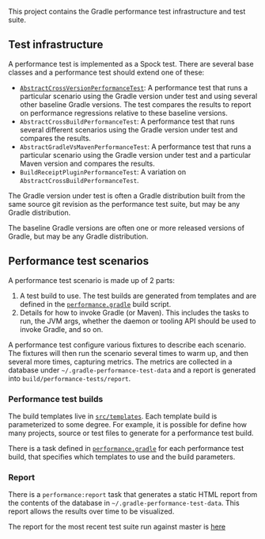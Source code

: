 
This project contains the Gradle performance test infrastructure and test suite.

## Test infrastructure

A performance test is implemented as a Spock test. There are several base classes and a performance test should extend one of these:

- [`AbstractCrossVersionPerformanceTest`](src/testFixtures/groovy/org/gradle/performance/AbstractCrossVersionPerformanceTest.groovy): A performance test that runs a particular scenario using the 
Gradle version under test and using several other baseline Gradle versions. The test compares the results to report on performance regressions relative to these baseline versions. 
- `AbstractCrossBuildPerformanceTest`: A performance test that runs several different scenarios using the Gradle version under test and compares the results.
- `AbstractGradleVsMavenPerformanceTest`: A performance test that runs a particular scenario using the Gradle version under test and a particular Maven version and compares the results.
- `BuildReceiptPluginPerformanceTest`: A variation on `AbstractCrossBuildPerformanceTest`.

The Gradle version under test is often a Gradle distribution built from the same source git revision as the performance test suite, but may be any Gradle distribution. 

The baseline Gradle versions are often one or more released versions of Gradle, but may be any Gradle distribution.

## Performance test scenarios

A performance test scenario is made up of 2 parts:

1. A test build to use. The test builds are generated from templates and are defined in the [`performance.gradle`](performance.gradle) build script. 
2. Details for how to invoke Gradle (or Maven). This includes the tasks to run, the JVM args, whether the daemon or tooling API should be used to invoke Gradle, and so on.

A performance test configure various fixtures to describe each scenario. The fixtures will then run the scenario several times to warm up, and then several more times, capturing metrics.
The metrics are collected in a database under `~/.gradle-performance-test-data` and a report is generated into `build/performance-tests/report`.

### Performance test builds

The build templates live in [`src/templates`](src/templates). Each template build is parameterized to some degree. For example, it is possible for define how many projects, source 
or test files to generate for a performance test build.

There is a task defined in [`performance.gradle`](performance.gradle) for each performance test build, that specifies which templates to use and the build parameters.

### Report

There is a `performance:report` task that generates a static HTML report from the contents of the database in `~/.gradle-performance-test-data`. This report allows the results over
time to be visualized.

The report for the most recent test suite run against master is [here](https://builds.gradle.org/repository/download/Gradle_Master_Performance_Linux/.lastFinished/results/report/index.html)
